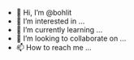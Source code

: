 - 👋 Hi, I’m @bohlit
- 👀 I’m interested in ...
- 🌱 I’m currently learning ...
- 💞️ I’m looking to collaborate on ...
- 📫 How to reach me ...

<!---
bohlit/bohlit is a ✨ special ✨ repository because its `README.md` (this file) appears on your GitHub profile.
You can click the Preview link to take a look at your changes.
--->
